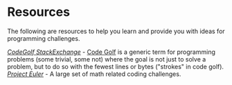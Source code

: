 # Resources

The following are resources to help you learn and provide you with ideas for programming challenges.

*[CodeGolf StackExchange](http://codegolf.stackexchange.com/)* - [Code Golf](http://en.wikipedia.org/wiki/Code_golf) is a generic term for programming problems (some trivial, some not) where the goal is not just to solve a problem, but to do so with the fewest lines or bytes ("strokes" in code golf).
*[Project Euler](http://projecteuler.net/)* - A large set of math related coding challenges.
